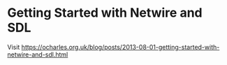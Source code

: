 Getting Started with Netwire and SDL
=====================================================

Visit https://ocharles.org.uk/blog/posts/2013-08-01-getting-started-with-netwire-and-sdl.html
